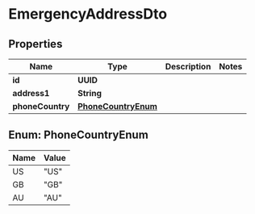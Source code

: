 

# EmergencyAddressDto


## Properties

| Name | Type | Description | Notes |
|------------ | ------------- | ------------- | -------------|
|**id** | **UUID** |  |  |
|**address1** | **String** |  |  |
|**phoneCountry** | [**PhoneCountryEnum**](#PhoneCountryEnum) |  |  |



## Enum: PhoneCountryEnum

| Name | Value |
|---- | -----|
| US | &quot;US&quot; |
| GB | &quot;GB&quot; |
| AU | &quot;AU&quot; |



